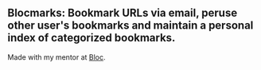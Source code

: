 ## Blocmarks: Bookmark URLs via email, peruse other user's bookmarks and maintain a personal index of categorized bookmarks.

Made with my mentor at [Bloc](http://bloc.io).